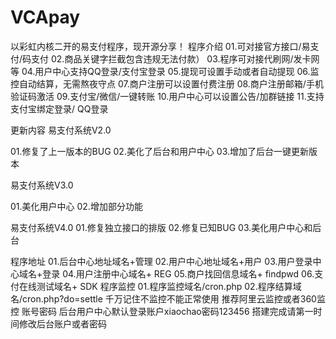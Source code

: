 # VCApay
以彩虹内核二开的易支付程序，现开源分享！
程序介绍
01.可对接官方接口/易支付/码支付
02.商品关键字拦截包含违规无法付款）
03.程序可对接代刷网/发卡网等
04.用户中心支持QQ登录/支付宝登录
05.提现可设置手动或者自动提现
06.监控自动结算，无需熬夜守点
07.商户注册可以设置付费注册
08.商户注册邮箱/手机验证码激活
09.支付宝/微信/一键转账
10.用户中心可以设置公告/加群链接
11.支持支付宝绑定登录/ QQ登录


更新内容
易支付系统V2.0

01.修复了上一版本的BUG
02.美化了后台和用户中心
03.增加了后台一键更新版本


易支付系统V3.0

01.美化用户中心
02.增加部分功能

易支付系统V4.0
01.修复独立接口的排版
02.修复已知BUG
03.美化用户中心和后台

程序地址
01.后台中心地址域名+管理
02.用户中心地址域名+用户
03.用户登录中心域名+登录
04.用户注册中心域名+ REG
05.商户找回信息域名+ findpwd
06.支付在线测试域名+ SDK
程序监控
01.程序监控域名/cron.php
02.程序结算域名/cron.php?do=settle
千万记住不监控不能正常使用
推荐阿里云监控或者360监控 
账号密码
后台用户中心默认登录账户xiaochao密码123456
搭建完成请第一时间修改后台账户或者密码
